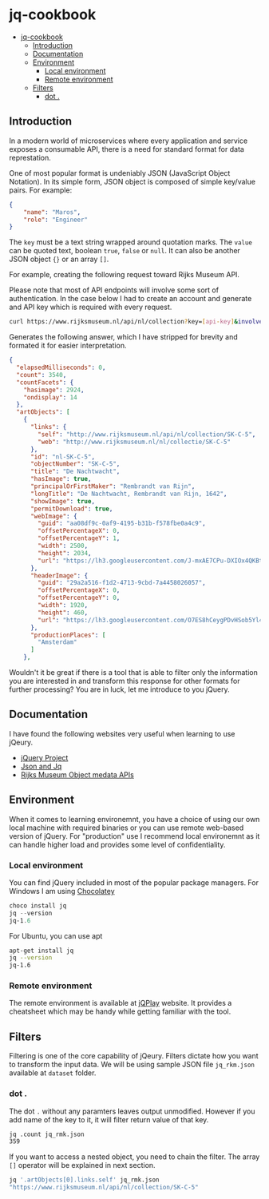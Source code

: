 # jq-cookbook
- [jq-cookbook](#jq-cookbook)
  - [Introduction](#introduction)
  - [Documentation](#documentation)
  - [Environment](#environment)
    - [Local environment](#local-environment)
    - [Remote environment](#remote-environment)
  - [Filters](#filters)
    - [dot .](#dot-)


## Introduction

In a modern world of microservices where every application and service exposes a consumable API, there is a need for standard format for data represtation.

One of most popular format is undeniably JSON (JavaScript Object Notation). In its simple form, JSON object is composed of simple key/value pairs. For example:

```json
{
    "name": "Maros",
    "role": "Engineer" 
}
```

The `key` must be a text string wrapped around quotation marks. The `value` can be quoted text, boolean `true`, `false` or `null`. It can also be another JSON object `{}` or an array `[]`. 

For example, creating the following request toward Rijks Museum API.

Please note that most of API endpoints will involve some sort of authentication. In the case below I had to create an account and generate and API key which is required with every request.

```bash
curl https://www.rijksmuseum.nl/api/nl/collection?key=[api-key]&involvedMaker=Rembrandt+van+Rijn
```

Generates the following answer, which I have stripped for brevity and formated it for easier interpretation.
```json
{
  "elapsedMilliseconds": 0,
  "count": 3540,
  "countFacets": {
    "hasimage": 2924,
    "ondisplay": 14
  },
  "artObjects": [
    {
      "links": {
        "self": "http://www.rijksmuseum.nl/api/nl/collection/SK-C-5",
        "web": "http://www.rijksmuseum.nl/nl/collectie/SK-C-5"
      },
      "id": "nl-SK-C-5",
      "objectNumber": "SK-C-5",
      "title": "De Nachtwacht",
      "hasImage": true,
      "principalOrFirstMaker": "Rembrandt van Rijn",
      "longTitle": "De Nachtwacht, Rembrandt van Rijn, 1642",
      "showImage": true,
      "permitDownload": true,
      "webImage": {
        "guid": "aa08df9c-0af9-4195-b31b-f578fbe0a4c9",
        "offsetPercentageX": 0,
        "offsetPercentageY": 1,
        "width": 2500,
        "height": 2034,
        "url": "https://lh3.googleusercontent.com/J-mxAE7CPu-DXIOx4QKBtb0GC4ud37da1QK7CzbTIDswmvZHXhLm4Tv2-1H3iBXJWAW_bHm7dMl3j5wv_XiWAg55VOM=s0"
      },
      "headerImage": {
        "guid": "29a2a516-f1d2-4713-9cbd-7a4458026057",
        "offsetPercentageX": 0,
        "offsetPercentageY": 0,
        "width": 1920,
        "height": 460,
        "url": "https://lh3.googleusercontent.com/O7ES8hCeygPDvHSob5Yl4bPIRGA58EoCM-ouQYN6CYBw5jlELVqk2tLkHF5C45JJj-5QBqF6cA6zUfS66PUhQamHAw=s0"
      },
      "productionPlaces": [
        "Amsterdam"
      ]
    },
```

Wouldn't it be great if there is a tool that is able to filter only the information you are interested in and transform this response for other formats for further processing? You are in luck, let me introduce to you jQuery.

## Documentation

I have found the following websites very useful when learning to use jQeury.

- [jQuery Project](https://jquery.com/)
- [Json and Jq](https://programminghistorian.org/en/lessons/json-and-jq)
- [Rijks Museum Object medata APIs](https://data.rijksmuseum.nl/object-metadata/api/)

## Environment

When it comes to learning environemnt, you have a choice of using our own local machine with required binaries or you can use remote web-based version of jQuery. For "production" use I recommend local environemnt as it can handle higher load and provides some level of confidentiality.

### Local environment

You can find jQuery included in most of the popular package managers. For Windows I am using [Chocolatey](https://chocolatey.org/)

```powershell
choco install jq
jq --version
jq-1.6
```

For Ubuntu, you can use apt
```bash
apt-get install jq
jq --version
jq-1.6
```

### Remote environment

The remote environment is available at [jQPlay](https://jqplay.org/) website. It provides a cheatsheet which may be handy while getting familiar with the tool.

## Filters

Filtering is one of the core capability of jQeury. Filters dictate how you want to transform the input data. We will be using sample JSON file `jq_rkm.json` available at `dataset` folder.

### dot .

The dot `.` without any paramters leaves output unmodified. However if you add name of the key to it, it will filter return value of that key.
```bash
jq .count jq_rmk.json
359
```

If you want to access a nested object, you need to chain the filter. The array `[]` operator will be explained in next section.
```bash
jq '.artObjects[0].links.self' jq_rmk.json
"https://www.rijksmuseum.nl/api/nl/collection/SK-C-5"
```


